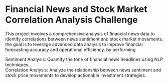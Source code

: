 # Financial News and Stock Market Correlation Analysis Challenge

This project involves a comprehensive analysis of financial news data to identify correlations between news sentiment and stock market movements. the goal is to leverage advanced data analysis to improve financial forecasting accuracy and operational efficiency. by performing

 Sentiment Analysis: Quantify the tone of financial news headlines using NLP techniques.  
 Correlation Analysis: Analyze the relationship between news sentiment and stock price movements to develop actionable investment strategies.
